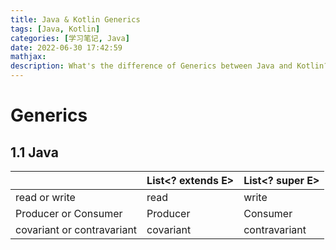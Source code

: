 ```yaml
---
title: Java & Kotlin Generics
tags: [Java, Kotlin]
categories: [学习笔记, Java]
date: 2022-06-30 17:42:59
mathjax:
description: What's the difference of Generics between Java and Kotlin?
---
```


# Generics
## 1.1 Java

|                            | List<? extends E> | List<? super E> |
| -------------------------- | ----------------- | --------------- |
| read or write              | read              | write           |
| Producer or Consumer       | Producer          | Consumer        |
| covariant or contravariant | covariant         | contravariant   |

